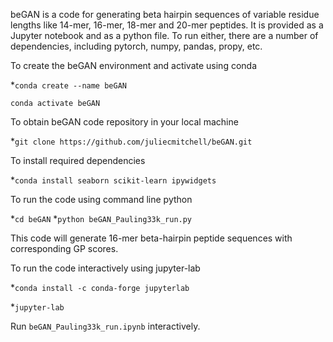 beGAN is a code for generating beta hairpin sequences of variable residue lengths like 14-mer, 16-mer, 18-mer and 20-mer peptides. 
It is provided as a Jupyter notebook and as a python file. 
To run either, there are a number of dependencies, including pytorch, numpy, pandas, propy, etc.

To create the beGAN environment and activate using conda

*`conda create --name beGAN`


`conda activate beGAN`

To obtain beGAN code repository in your local machine

*`git clone https://github.com/juliecmitchell/beGAN.git`


To install required dependencies

*`conda install seaborn scikit-learn ipywidgets`


To run the code using command line python

*`cd beGAN`
*`python beGAN_Pauling33k_run.py`

This code will generate 16-mer beta-hairpin peptide sequences with corresponding GP scores.

To run the code interactively using jupyter-lab

*`conda install -c conda-forge jupyterlab`

*`jupyter-lab`

Run `beGAN_Pauling33k_run.ipynb` interactively.




